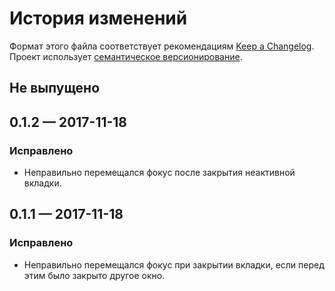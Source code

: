 # История изменений

Формат этого файла соответствует рекомендациям [Keep a Changelog](http://keepachangelog.com/en/1.0.0/).
Проект использует [семантическое версионирование](http://semver.org/spec/v2.0.0.html).

## Не выпущено

## 0.1.2 — 2017-11-18

### Исправлено

- Неправильно перемещался фокус после закрытия неактивной вкладки.


## 0.1.1 — 2017-11-18

### Исправлено

- Неправильно перемещался фокус при закрытии вкладки, если перед этим было закрыто другое окно.
